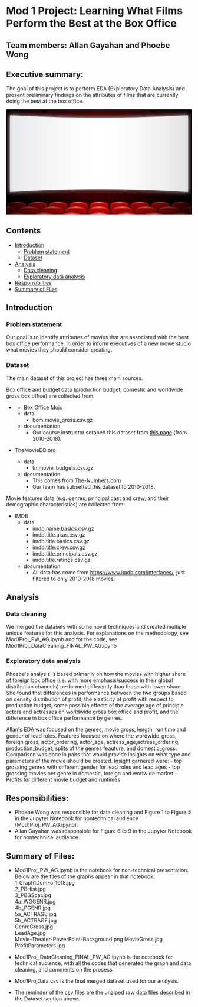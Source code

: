 # Mod 1 Project: Learning What Films Perform the Best at the Box Office

## Team members: Allan Gayahan and Phoebe Wong

## Executive summary:

The goal of this project is to perform EDA (Exploratory Data Analysis) and present preliminary findings on the attributes of films that are currently doing the best at the box office. 

![Movie theater pic](Movie-Theater-PowerPoint-Background.png)

## Contents

- [Introduction](#Introduction)
    - [Problem statement](#Problem-statement)
    - [Dataset](#Dataset)
- [Analysis](#Analysis)
    - [Data cleaning](#Data-cleaning)
    - [Exploratory data analysis](#Exploratory-data-analysis)
- [Responsibilties](#Responsibilities)
- [Summary of Files](#Files-summary)


## Introduction

### Problem statement

Our goal is to identify attributes of movies that are associated with the best box office performance, in order to inform executives of a new movie studio what movies they should consider creating. 

### Dataset

The main dataset of this project has three main sources. 

Box office and budget data (production budget, domestic and worldwide gross box office) are collected from: 

- - Box Office Mojo
  - data
    - bom.movie_gross.csv.gz
  - documentation
    - Our course instructor scraped this dataset from [this page](https://www.boxofficemojo.com/yearly/chart/?view2=worldwide&yr=2010&p=.htm) (from 2010-2018).

- TheMovieDB.org
  - data
    - tn.movie_budgets.csv.gz
  - documentation
    - This comes from [The-Numbers.com](https://www.the-numbers.com/movie/budgets/all)
    - Our team has subsetted this dataset to 2010-2018.

Movie features data (e.g. genres, principal cast and crew, and their demographic characteristics) are collected from:

- IMDB
  - data
    - imdb.name.basics.csv.gz
    - imdb.title.akas.csv.gz
    - imdb.title.basics.csv.gz
    - imdb.title.crew.csv.gz
    - imdb.title.principals.csv.gz
    - imdb.title.ratings.csv.gz
  - documentation
    - All data has come from https://www.imdb.com/interfaces/, just filtered to only 2010-2018 movies.


## Analysis

### Data cleaning

We merged the datasets with some novel techniques and created multiple unique features for this analysis. For explanations on the methodology, see Mod1Proj_PW_AG.ipynb and for the code, see Mod1Proj_DataCleaning_FINAL_PW_AG.ipynb

### Exploratory data analysis

Phoebe's analysis is based primarily on how the movies with higher share of foreign box office (i.e. with more emphasis/success in their global distribution channels) performed differently than those with lower share. She found that differences in performance between the two groups based on density distribution of profit, the elasticity of profit with respect to production budget, some possible effects of the average age of principle actors and actresses on worldwide gross box office and profit, and the difference in box office performance by genres.

Allan's EDA was focused on the genres, movie gross, length, run time and gender of lead roles. Features focused on where the wordwide_gross, foreign gross, actor_ordering, actor_age, actress_age,actress_ordering, production_budget, splits of the genres feauture, and domestic_gross. Comparison was done in pairs that would provide insights on what type and parameters of the movie should be created. Insight garnered were:
	- top grossing genres with different gender for lead roles and lead ages
	- top grossing movies per genre in domestic, foreign and worlwide market
	- Profits for different movie budget and runtimes

## Responsibilities:

- Phoebe Wong was responsible for data cleaning and Figure 1 to Figure 5 in the Jupyter Notebook for nontechnical audience (Mod1Proj_PW_AG.ipynb).
- Allan Gayahan was responsible for Figure 6 to 9 in the Jupyter Notebook for nontechnical audience.


## Summary of Files:

- Mod1Proj_PW_AG.ipynb is the notebook for non-technical presentation. Below are the files of the graphs appear in that notebook:
1_Graph1DomFor1018.jpg                
2_PBHist.jpg                            
3_PBGScat.jpg                           
4a_WGGENR.jpg                           
4b_PGENR.jpg                            
5a_ACTRAGE.jpg                          
5b_ACTRAGE.jpg                         
GenreGross.jpg                          
LeadAge.jpg                             
Movie-Theater-PowerPoint-Background.png
MovieGross.jpg
ProfitParameters.jpg  

- Mod1Proj_DataCleaning_FINAL_PW_AG.ipynb is the notebook for technical audience, with all the codes that generated the graph and data cleaning, and comments on the process. 

- Mod1ProjData.csv is the final merged dataset used for our analysis.

- The reminder of the csv files are the unziped raw data files described in the Dataset section above.